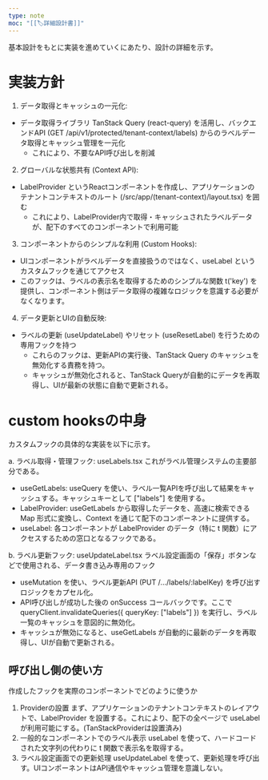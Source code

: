 ```yaml
---
type: note
moc: "[[🏷️詳細設計書]]"
---
```

基本設計をもとに実装を進めていくにあたり、設計の詳細を示す。

# 実装方針
1. データ取得とキャッシュの一元化:
- データ取得ライブラリ TanStack Query (react-query) を活用し、バックエンドAPI (GET /api/v1/protected/tenant-context/labels) からのラベルデータ取得とキャッシュ管理を一元化
	- これにより、不要なAPI呼び出しを削減
2. グローバルな状態共有 (Context API):
- LabelProvider というReactコンポーネントを作成し、アプリケーションのテナントコンテキストのルート (/src/app/(tenant-context)/layout.tsx) を囲む
	- これにより、LabelProvider内で取得・キャッシュされたラベルデータが、配下のすべてのコンポーネントで利用可能
3. コンポーネントからのシンプルな利用 (Custom Hooks):
- UIコンポーネントがラベルデータを直接扱うのではなく、useLabel というカスタムフックを通じてアクセス
- このフックは、ラベルの表示名を取得するためのシンプルな関数 t('key') を提供し、コンポーネント側はデータ取得の複雑なロジックを意識する必要がなくなります。
4. データ更新とUIの自動反映:
- ラベルの更新 (useUpdateLabel) やリセット (useResetLabel) を行うための専用フックを持つ
	- これらのフックは、更新APIの実行後、TanStack Query のキャッシュを無効化する責務を持つ。
	- キャッシュが無効化されると、TanStack Queryが自動的にデータを再取得し、UIが最新の状態に自動で更新される。

# custom hooksの中身
カスタムフックの具体的な実装を以下に示す。

a. ラベル取得・管理フック: useLabels.tsx
これがラベル管理システムの主要部分である。

- useGetLabels: useQuery を使い、ラベル一覧APIを呼び出して結果をキャッシュする。キャッシュキーとして ["labels"] を使用する。
- LabelProvider: useGetLabels から取得したデータを、高速に検索できる Map 形式に変換し、Context を通じて配下のコンポーネントに提供する。
- useLabel: 各コンポーネントが LabelProvider のデータ（特に t 関数）にアクセスするための窓口となるフックである。

b. ラベル更新フック: useUpdateLabel.tsx
ラベル設定画面の「保存」ボタンなどで使用される、データ書き込み専用のフック

- useMutation を使い、ラベル更新API (PUT /.../labels/:labelKey) を呼び出すロジックをカプセル化。
- API呼び出しが成功した後の onSuccess コールバックです。ここで queryClient.invalidateQueries({ queryKey: ["labels"] }) を実行し、ラベル一覧のキャッシュを意図的に無効化。
- キャッシュが無効になると、useGetLabels が自動的に最新のデータを再取得し、UIが自動で更新される。

## 呼び出し側の使い方
作成したフックを実際のコンポーネントでどのように使うか

1. Providerの設置
まず、アプリケーションのテナントコンテキストのレイアウトで、LabelProvider を設置する。これにより、配下の全ページで useLabel が利用可能にする。(TanStackProviderは設置済み)
2. 一般的なコンポーネントでのラベル表示
useLabel を使って、ハードコードされた文字列の代わりに t 関数で表示名を取得する。
3. ラベル設定画面での更新処理
useUpdateLabel を使って、更新処理を呼び出す。UIコンポーネントはAPI通信やキャッシュ管理を意識しない。

